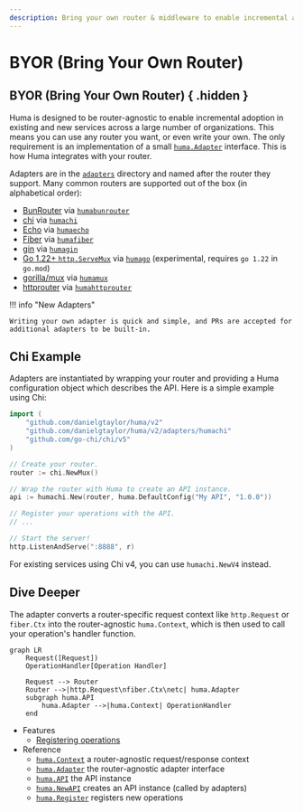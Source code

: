```yaml
---
description: Bring your own router & middleware to enable incremental adoption across a large number of organizations.
---
```


# BYOR (Bring Your Own Router)

## BYOR (Bring Your Own Router) { .hidden }

Huma is designed to be router-agnostic to enable incremental adoption in existing and new services across a large number of organizations. This means you can use any router you want, or even write your own. The only requirement is an implementation of a small [`huma.Adapter`](https://pkg.go.dev/github.com/danielgtaylor/huma/v2#Adapter) interface. This is how Huma integrates with your router.

Adapters are in the [`adapters`](https://github.com/danielgtaylor/huma/tree/main/adapters) directory and named after the router they support. Many common routers are supported out of the box (in alphabetical order):

-   [BunRouter](https://bunrouter.uptrace.dev/) via [`humabunrouter`](https://pkg.go.dev/github.com/danielgtaylor/huma/v2/adapters/humabunrouter)
-   [chi](https://github.com/go-chi/chi) via [`humachi`](https://pkg.go.dev/github.com/danielgtaylor/huma/v2/adapters/humachi)
-   [Echo](https://echo.labstack.com/) via [`humaecho`](https://pkg.go.dev/github.com/danielgtaylor/huma/v2/adapters/humaecho)
-   [Fiber](https://gofiber.io/) via [`humafiber`](https://pkg.go.dev/github.com/danielgtaylor/huma/v2/adapters/humafiber)
-   [gin](https://gin-gonic.com/) via [`humagin`](https://pkg.go.dev/github.com/danielgtaylor/huma/v2/adapters/humagin)
-   [Go 1.22+ `http.ServeMux`](https://pkg.go.dev/net/http@master#ServeMux) via [`humago`](https://pkg.go.dev/github.com/danielgtaylor/huma/v2/adapters/humago) (experimental, requires `go 1.22` in `go.mod`)
-   [gorilla/mux](https://github.com/gorilla/mux) via [`humamux`](https://pkg.go.dev/github.com/danielgtaylor/huma/v2/adapters/humamux)
-   [httprouter](https://github.com/julienschmidt/httprouter) via [`humahttprouter`](https://pkg.go.dev/github.com/danielgtaylor/huma/v2/adapters/humahttprouter)

!!! info "New Adapters"

    Writing your own adapter is quick and simple, and PRs are accepted for additional adapters to be built-in.

## Chi Example

Adapters are instantiated by wrapping your router and providing a Huma configuration object which describes the API. Here is a simple example using Chi:

```go title="main.go"
import (
	"github.com/danielgtaylor/huma/v2"
	"github.com/danielgtaylor/huma/v2/adapters/humachi"
	"github.com/go-chi/chi/v5"
)

// Create your router.
router := chi.NewMux()

// Wrap the router with Huma to create an API instance.
api := humachi.New(router, huma.DefaultConfig("My API", "1.0.0"))

// Register your operations with the API.
// ...

// Start the server!
http.ListenAndServe(":8888", r)
```

For existing services using Chi v4, you can use `humachi.NewV4` instead.

## Dive Deeper

The adapter converts a router-specific request context like `http.Request` or `fiber.Ctx` into the router-agnostic `huma.Context`, which is then used to call your operation's handler function.

```mermaid
graph LR
	Request([Request])
	OperationHandler[Operation Handler]

	Request --> Router
	Router -->|http.Request\nfiber.Ctx\netc| huma.Adapter
	subgraph huma.API
		huma.Adapter -->|huma.Context| OperationHandler
	end
```

-   Features
    -   [Registering operations](./operations.md)
-   Reference
    -   [`huma.Context`](https://pkg.go.dev/github.com/danielgtaylor/huma/v2#Context) a router-agnostic request/response context
    -   [`huma.Adapter`](https://pkg.go.dev/github.com/danielgtaylor/huma/v2#Adapter) the router-agnostic adapter interface
    -   [`huma.API`](https://pkg.go.dev/github.com/danielgtaylor/huma/v2#API) the API instance
    -   [`huma.NewAPI`](https://pkg.go.dev/github.com/danielgtaylor/huma/v2#NewAPI) creates an API instance (called by adapters)
    -   [`huma.Register`](https://pkg.go.dev/github.com/danielgtaylor/huma/v2#Register) registers new operations

